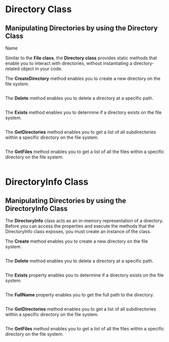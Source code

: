 # Directory Class

## Manipulating Directories by using the Directory Class 
Name

Similar to the **File class**, the **Directory class**  provides static methods that enable you to interact with directories, without instantiating a directory-related object in your code.

The **CreateDirectory** method enables you to create a new directory on the file system. 
```cs --source-file ../src/UsingDirectories.cs --project ../src/File7.csproj --region Using_DirectoryClass_CreateDirectory
```

The **Delete**  method enables you to delete a directory at a specific path.
```cs --source-file ../src/UsingDirectories.cs --project ../src/File7.csproj --region Using_DirectoryClass_DeleteDirectory
```

The **Exists** method enables you to determine if a directory exists on the file system. 
```cs --source-file ../src/UsingDirectories.cs --project ../src/File7.csproj --region Using_DirectoryClass_ExitsDirectory
```
The **GetDirectories**  method enables you to get a list of all subdirectories within a specific directory on the file system. 
```cs --source-file ../src/UsingDirectories.cs --project ../src/File7.csproj --region Using_DirectoryClass_GetDirectories
```

The **GetFiles** method enables you to get a list of all the files within a specific directory on the file system. 
```cs --source-file ../src/UsingDirectories.cs --project ../src/File7.csproj --region Using_DirectoryClass_GetFiles
```

# DirectoryInfo Class

## Manipulating Directories by using the DirectoryInfo Class
The **DirectoryInfo** class acts as an in-memory representation of a directory. Before you can access the properties and execute the methods that the DirectoryInfo class exposes, you must create an instance of the class. 

The **Create** method enables you to create a new directory on the file system. 
```cs --source-file ../src/UsingDirectories.cs --project ../src/File7.csproj --region Using_DirectoryInfoClass_CreateDirectoryDirectoryInfo
```
The **Delete** method enables you to delete a directory at a specific path.
```cs --source-file ../src/UsingDirectories.cs --project ../src/File7.csproj --region Using_DirectoryInfoClass_DeleteDirectoryDirectoryInfo
```
The **Exists** property enables you to determine if a directory exists on the file system. 
```cs --source-file ../src/UsingDirectories.cs --project ../src/File7.csproj --region Using_DirectoryInfoClass_ExitsDirectoryDirectoryInfo
```

The **FullName** property enables you to get the full path to the directory. 
```cs --source-file ../src/UsingDirectories.cs --project ../src/File7.csproj --region Using_DirectoryInfoClass_FullNameDirectoryInfo
```
The **GetDirectories** method enables you to get a list of all subdirectories within a specific directory on the file system.
```cs --source-file ../src/UsingDirectories.cs --project ../src/File7.csproj --region Using_DirectoryInfoClass_GetDirectoriesDirectoryInfo
```
The **GetFiles** method enables you to get a list of all the files within a specific directory on the file system.
```cs --source-file ../src/UsingDirectories.cs --project ../src/File7.csproj --region Using_DirectoryInfoClass_GetFilesDirectoryInfo
```
